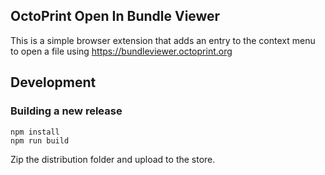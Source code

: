 ## OctoPrint Open In Bundle Viewer

This is a simple browser extension that adds an entry to the context menu to open a file using https://bundleviewer.octoprint.org

## Development

### Building a new release

```
npm install
npm run build
```

Zip the distribution folder and upload to the store.
